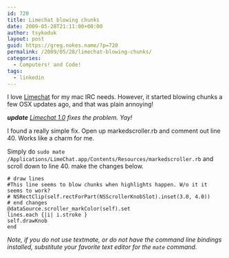 ```yaml
---
id: 720
title: Limechat blowing chunks
date: 2009-05-28T21:11:00+00:00
author: tsykoduk
layout: post
guid: https://greg.nokes.name/?p=720
permalink: /2009/05/28/limechat-blowing-chunks/
categories:
  - Computers! and Code!
tags:
  - linkedin
---
```

I love <a href="http://limechat.net/mac/">Limechat</a> for my mac IRC needs. However, it started blowing chunks a few OSX updates ago, and that was plain annoying!

<em><strong>update</strong> <a href="http://limechat.net/mac/">Limechat 1.0</a> fixes the problem. Yay!</em>

<!--more-->

I found a really simple fix. Open up markedscroller.rb and comment out line 40. Works like a charm for me.

Simply do <code>sudo mate /Applications/LimeChat.app/Contents/Resources/markedscroller.rb</code> and scroll down to line 40. make the changes below.


```
# draw lines
#This line seems to blow chunks when highlights happen. W/o it it seems to work?
# NSRectClip(self.rectForPart(NSScrollerKnobSlot).inset(3.0, 4.0)) 
# end changes
@dataSource.scroller_markColor(self).set
lines.each {|i| i.stroke }
self.drawKnob
end
```

<em>Note, if you do not use textmate, or do not have the command line bindings installed, substitute your favorite text editor for the <code>mate</code> command.</em>